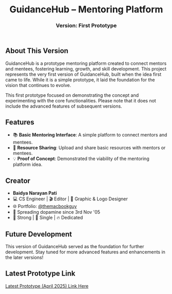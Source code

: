 <!DOCTYPE html>
<html lang="en">
<head>
</head>
<body>
  <header>
    <h1>GuidanceHub – Mentoring Platform</h1>
    <h3>Version: First Prototype</h3>
  </header>
  
  <section>
    <h2>About This Version</h2>
    <p>
      GuidanceHub is a prototype mentoring platform created to connect mentors and mentees,
      fostering learning, growth, and skill development. This project represents the very 
      first version of GuidanceHub, built when the idea first came to life. While it is 
      a simple prototype, it laid the foundation for the vision that continues to evolve.
    </p>
    <p>
      This first prototype focused on demonstrating the concept and experimenting with 
      the core functionalities. Please note that it does not include the advanced features 
      of subsequent versions.
    </p>
  </section>

  <section>
    <h2>Features</h2>
    <ul>
      <li>📚 <strong>Basic Mentoring Interface</strong>: A simple platform to connect mentors and mentees.</li>
      <li>🔗 <strong>Resource Sharing</strong>: Upload and share basic resources with mentors or mentees.</li>
      <li>💡 <strong>Proof of Concept</strong>: Demonstrated the viability of the mentoring platform idea.</li>
    </ul>
  </section>

  <section>
    <h2>Creator</h2>
    <ul>
      <li><strong>Baidya Narayan Pati</strong></li>
      <li>💻 CS Engineer | 🎬 Editor | 🎨 Graphic & Logo Designer</li>
      <li>🌐 Portfolio: <a href="https://bento.me/themacbookguy" target="_blank">@themacbookguy</a></li>
      <li>💫 Spreading dopamine since 3rd Nov '05</li>
      <li>💪 Strong | 💙 Single | 🔥 Dedicated</li>
    </ul>
  </section>

  <section>
    <h2>Future Development</h2>
    <p>
      This version of GuidanceHub served as the foundation for further development. 
      Stay tuned for more advanced features and enhancements in the later versions!
    </p>
  </section>

  <section>
    <h2>Latest Prototype Link</h2>
    <p>
      <a href="[https://github.com/bnpati/GuidanceHub](https://github.com/bnpati/GuidanceHub-April25-Frontend)" target="_blank">Latest Prototype (April 2025) Link Here</a>
    </p>
  </section>
</body>
</html>
